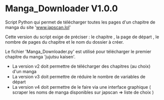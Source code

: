 # Manga_Downloader V1.0.0
Script Python qui permet de télécharger toutes les pages d'un chapitre de manga du site 'www.japscan.lol'

Cette version du script exige de préciser : le chapitre , la page de départ , le nombre de pages du chapitre et le nom du dossier à créer.

Le fichier 'Manga_Downloader.py' est utilisé pour télécharger le premier chapitre du manga 'jujutsu kaisen'.


- La version v2 doit permettre de télécharger des chapitres (au choix) d'un manga
- La version v3 doit permettre de réduire le nombre de variables de départ
- La version v4 doit permettre de le faire via une interface graphique ( scraper les noms de manga disponibles sur japscan => liste de choix ) 
